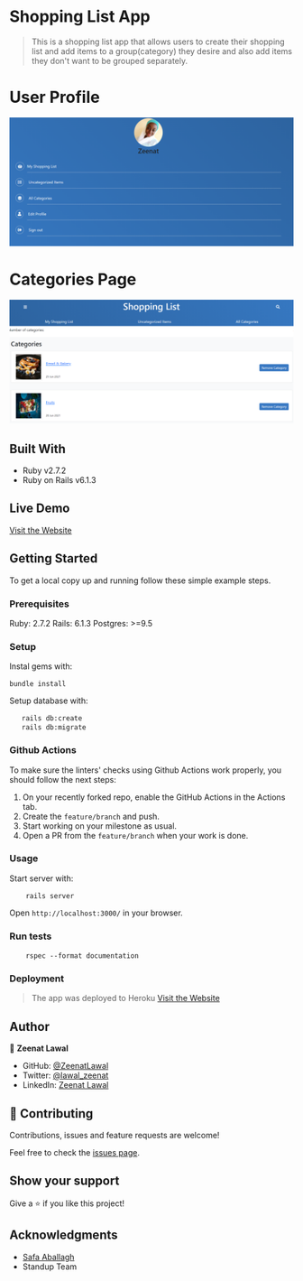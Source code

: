 # Shopping List App

> This is a shopping list app that allows users to create their shopping list and add items to a group(category) they desire and also add items they don't want to be grouped separately.

# User Profile
![screenshot](./app/assets/images/profile.png)

# Categories Page
![screenshot](./app/assets/images/Categories.png)

## Built With

- Ruby v2.7.2
- Ruby on Rails v6.1.3

## Live Demo

[Visit the Website](https://still-spire-69869.herokuapp.com/)


## Getting Started

To get a local copy up and running follow these simple example steps.

### Prerequisites

Ruby: 2.7.2
Rails: 6.1.3
Postgres: >=9.5

### Setup

Instal gems with:

```
bundle install
```

Setup database with:

```
   rails db:create
   rails db:migrate
```

### Github Actions

To make sure the linters' checks using Github Actions work properly, you should follow the next steps:

1. On your recently forked repo, enable the GitHub Actions in the Actions tab.
2. Create the `feature/branch` and push.
3. Start working on your milestone as usual.
4. Open a PR from the `feature/branch` when your work is done.


### Usage

Start server with:

```
    rails server
```

Open `http://localhost:3000/` in your browser.

### Run tests

```
    rspec --format documentation
```

### Deployment

> The app was deployed to Heroku
[Visit the Website](https://still-spire-69869.herokuapp.com/)

## Author

👤 **Zeenat Lawal**

- GitHub: [@ZeenatLawal](https://github.com/ZeenatLawal)
- Twitter: [@lawal_zeenat](https://twitter.com/lawal_zeenat)
- LinkedIn: [Zeenat Lawal](https://www.linkedin.com/in/zeenatlawal/)

## 🤝 Contributing

Contributions, issues and feature requests are welcome!

Feel free to check the [issues page](https://github.com/ZeenatLawal/Shopping-List/issues).

## Show your support

Give a ⭐️ if you like this project!

## Acknowledgments

- [Safa Aballagh](https://github.com/safafa)
- Standup Team

